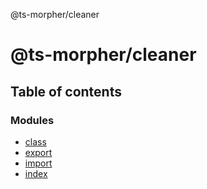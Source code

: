 @ts-morpher/cleaner

# @ts-morpher/cleaner

## Table of contents

### Modules

- [class](modules/class.md)
- [export](modules/export.md)
- [import](modules/import.md)
- [index](modules/index.md)
